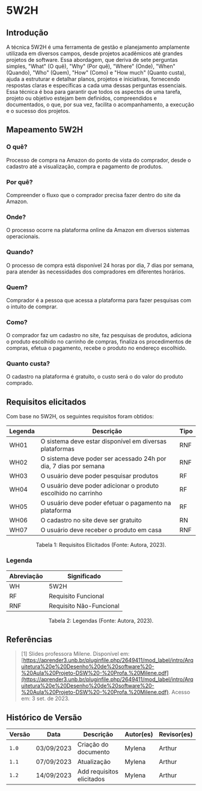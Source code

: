 # 5W2H

## Introdução
A técnica 5W2H é uma ferramenta de gestão e planejamento amplamente utilizada em diversos campos, desde projetos acadêmicos até grandes projetos de software. 
Essa abordagem, que deriva de sete perguntas simples, "What" (O quê), "Why" (Por quê), "Where" (Onde), "When" (Quando), "Who" (Quem), "How" (Como) e "How much" (Quanto custa), ajuda a estruturar e detalhar planos, projetos e iniciativas, fornecendo respostas claras e específicas a cada uma dessas perguntas essenciais. 
Essa técnica é boa para garantir que todos os aspectos de uma tarefa, projeto ou objetivo estejam bem definidos, compreendidos e documentados, o que, por sua vez, facilita o acompanhamento, a execução e o sucesso dos projetos. 

## Mapeamento 5W2H
### O quê?
Processo de compra na Amazon do ponto de vista do comprador, desde o cadastro até a visualização, compra e pagamento de produtos.
### Por quê?
Compreender o fluxo que o comprador precisa fazer dentro do site da Amazon.
### Onde?
 O processo ocorre na plataforma online da Amazon em diversos sistemas operacionais.
### Quando?
O processo de compra está disponível 24 horas por dia, 7 dias por semana, para atender às necessidades dos compradores
em diferentes horários.
### Quem?
Comprador é a pessoa que acessa a plataforma para fazer pesquisas com o intuito de comprar.
### Como?
O comprador faz um cadastro no site, faz pesquisas de produtos, adiciona o produto escolhido no carrinho de compras, finaliza os procedimentos de compras, efetua o pagamento, recebe o produto no endereço escolhido.
### Quanto custa?
O cadastro na plataforma é gratuito, o custo será o do valor do produto comprado.

## Requisitos elicitados

Com base no 5W2H, os seguintes requisitos foram obtidos:

<div style="width: 100%">

| Legenda | Descrição                                                                                      | Tipo |
| ------- | ---------------------------------------------------------------------------------------------- | ---- |
| WH01    | O sistema deve estar disponível em diversas plataformas                                        | RNF  |
| WH02    | O sistema deve poder ser acessado 24h por dia, 7 dias por semana                               | RNF  |
| WH03    | O usuário deve poder pesquisar produtos                                                        | RF   |
| WH04    | O usuário deve poder adicionar o produto escolhido no carrinho                                 | RF   |
| WH05    | O usuário deve poder efetuar o pagamento na plataforma                                         | RF   |
| WH06    | O cadastro no site deve ser gratuito                                                           | RN   |
| WH07    | O usuário deve receber o produto em casa                                                       | RNF  |

</div>

<div style="text-align: center">
<p>Tabela 1: Requisitos Elicitados (Fonte: Autora, 2023).</p>
</div>


### Legenda

| Abreviação | Significado             |
| ---------- | ----------------------- |
| WH         | 5W2H                    |
| RF         | Requisito Funcional     |
| RNF        | Requisito Não-Funcional |


<div style="text-align: center">
<p>Tabela 2: Legendas (Fonte: Autora, 2023).</p>
</div>

## Referências
> [1] Slides professora Milene. Disponível em: [https://aprender3.unb.br/pluginfile.php/2649411/mod_label/intro/Arquitetura%20e%20Desenho%20de%20software%20-%20Aula%20Projeto-DSW%20-%20Profa.%20Milene.pdf](https://aprender3.unb.br/pluginfile.php/2649411/mod_label/intro/Arquitetura%20e%20Desenho%20de%20software%20-%20Aula%20Projeto-DSW%20-%20Profa.%20Milene.pdf). Acesso em: 3 set. de 2023.

## Histórico de Versão

| Versão | Data       | Descrição            | Autor(es) | Revisor(es) |
| ------ | ---------- | -------------------- | --------- | ----------- |
| `1.0`  | 03/09/2023 | Criação do documento | Mylena    | Arthur      |
| `1.1`  | 07/09/2023 | Atualização          | Mylena    | Arthur      |
| `1.2`  | 14/09/2023 | Add requisitos elicitados         | Mylena    | Arthur      |
